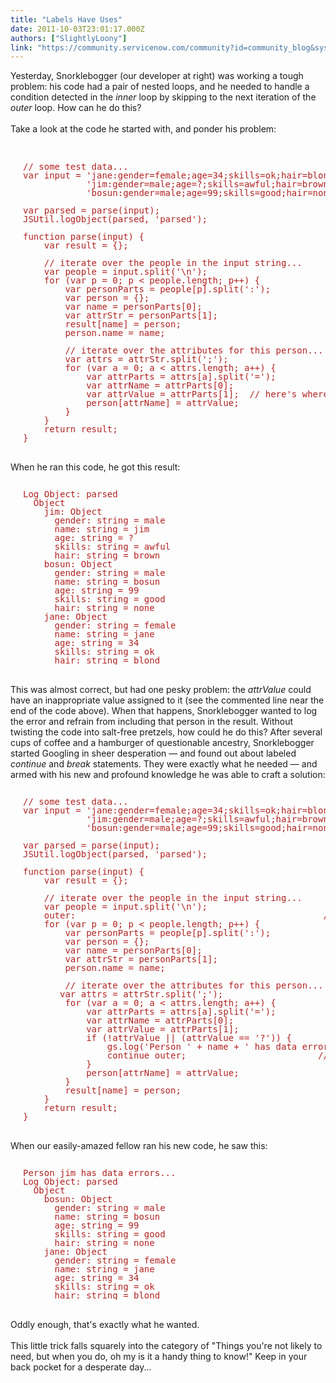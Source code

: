 ```yaml
---
title: "Labels Have Uses"
date: 2011-10-03T23:01:17.000Z
authors: ["SlightlyLoony"]
link: "https://community.servicenow.com/community?id=community_blog&sys_id=5ffca6a5dbd0dbc01dcaf3231f961903"
---
```

<p><span class="asset-asset_lightbox-Small asset-align-right"><a href="/files/SlightlyLoony/Extreme_Computer_Nerd_1520708.jpg" rel="lightbox"><img rel="lightbox" src="http://community.service-now.com/files/imagecache/Small/SlightlyLoony/Extreme_Computer_Nerd_1520708.jpg" alt="" title="" class="imagecache imagecache-Small" /></a></span>Yesterday, Snorklebogger (our developer at right) was working a tough problem: his code had a pair of nested loops, and he needed to handle a condition detected in the <i>inner</i> loop by skipping to the next iteration of the <i>outer</i> loop. How can he do this?<br /><br />Take a look at the code he started with, and ponder his problem:<br /><!--break--><br /><pre style="margin-left:20px;line-height:1;color:FireBrick;"><br />// some test data...<br />var input = 'jane:gender=female;age=34;skills=ok;hair=blond\n' +<br />            'jim:gender=male;age=?;skills=awful;hair=brown\n' +<br />            'bosun:gender=male;age=99;skills=good;hair=none';<br /><br />var parsed = parse(input);<br />JSUtil.logObject(parsed, 'parsed');<br /><br />function parse(input) {<br />    var result = {};<br /><br />    // iterate over the people in the input string...<br />    var people = input.split('\n');<br />    for (var p = 0; p &lt; people.length; p++) {<br />        var personParts = people[p].split(':');<br />        var person = {};<br />        var name = personParts[0];<br />        var attrStr = personParts[1];<br />        result[name] = person;<br />        person.name = name;<br /><br />        // iterate over the attributes for this person...<br />        var attrs = attrStr.split(';');<br />        for (var a = 0; a &lt; attrs.length; a++) {<br />            var attrParts = attrs[a].split('=');<br />            var attrName = attrParts[0];<br />            var attrValue = attrParts[1];  // here's where we need to detect a problem...<br />            person[attrName] = attrValue;<br />        }<br />    }<br />    return result;<br />}</pre><br />When he ran this code, he got this result:<br /><pre style="margin-left:20px;line-height:1;color:FireBrick;"><br />Log Object: parsed<br />  Object<br />    jim: Object<br />      gender: string = male<br />      name: string = jim<br />      age: string = ?<br />      skills: string = awful<br />      hair: string = brown<br />    bosun: Object<br />      gender: string = male<br />      name: string = bosun<br />      age: string = 99<br />      skills: string = good<br />      hair: string = none<br />    jane: Object<br />      gender: string = female<br />      name: string = jane<br />      age: string = 34<br />      skills: string = ok<br />      hair: string = blond</pre><br />This was almost correct, but had one pesky problem: the <i>attrValue</i> could have an inappropriate value assigned to it (see the commented line near the end of the code above). When that happens, Snorklebogger wanted to log the error and refrain from including that person in the result. Without twisting the code into salt-free pretzels, how could he do this? After several cups of coffee and a hamburger of questionable ancestry, Snorklebogger started Googling in sheer desperation — and found out about labeled <i>continue</i> and <i>break</i> statements. They were exactly what he needed — and armed with his new and profound knowledge he was able to craft a solution:<br /><pre style="margin-left:20px;line-height:1;color:FireBrick;"><br />// some test data...<br />var input = 'jane:gender=female;age=34;skills=ok;hair=blond\n' +<br />            'jim:gender=male;age=?;skills=awful;hair=brown\n' +<br />            'bosun:gender=male;age=99;skills=good;hair=none';<br /><br />var parsed = parse(input);<br />JSUtil.logObject(parsed, 'parsed');<br /><br />function parse(input) {<br />    var result = {};<br /><br />    // iterate over the people in the input string...<br />    var people = input.split('\n');<br />    outer:                                               // the label marking the point we want to continue to...<br />    for (var p = 0; p &lt; people.length; p++) {<br />        var personParts = people[p].split(':');<br />        var person = {};<br />        var name = personParts[0];<br />        var attrStr = personParts[1];<br />        person.name = name;<br /><br />        // iterate over the attributes for this person...<br />       var attrs = attrStr.split(';');<br />        for (var a = 0; a &lt; attrs.length; a++) {<br />            var attrParts = attrs[a].split('=');<br />            var attrName = attrParts[0];<br />            var attrValue = attrParts[1];<br />            if (!attrValue || (attrValue == '?')) {<br />                gs.log('Person ' + name + ' has data errors...');<br />                continue outer;                         // continue goes to the label, not the closest loop...<br />            }<br />            person[attrName] = attrValue;<br />        }<br />        result[name] = person;<br />    }<br />    return result;<br />}</pre><br />When our easily-amazed fellow ran his new code, he saw this:<br /><pre style="margin-left:20px;line-height:1;color:FireBrick;"><br />Person jim has data errors...<br />Log Object: parsed<br />  Object<br />    bosun: Object<br />      gender: string = male<br />      name: string = bosun<br />      age: string = 99<br />      skills: string = good<br />      hair: string = none<br />    jane: Object<br />      gender: string = female<br />      name: string = jane<br />      age: string = 34<br />      skills: string = ok<br />      hair: string = blond</pre><br />Oddly enough, that's exactly what he wanted.<br /><br />This little trick falls squarely into the category of "Things you're not likely to need, but when you do, oh my is it a handy thing to know!" Keep in your back pocket for a desperate day...</p>